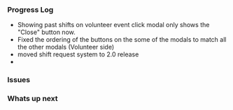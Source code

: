 ### Progress Log
- Showing past shifts on volunteer event click modal only shows the "Close" button now.
- Fixed the ordering of the buttons on the some of the modals to match all the other modals (Volunteer side)
- moved shift request system to 2.0 release
- 
### Issues

### Whats up next
<!--stackedit_data:
eyJoaXN0b3J5IjpbOTkwNzk3MzMxLDIwNDI2ODkyMDIsNzcxMj
Y3MDE5LC0yNDc5NjU5Miw3NzEyNjcwMTldfQ==
-->